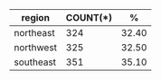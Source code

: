 | region | COUNT(*) | % |
| ------ | -------- | - |
| northeast | 324 | 32.40 |
| northwest | 325 | 32.50 |
| southeast | 351 | 35.10 |
